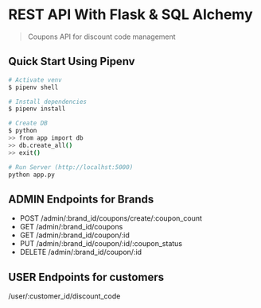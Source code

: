 # REST API With Flask & SQL Alchemy

> Coupons API for discount code management

## Quick Start Using Pipenv

``` bash
# Activate venv
$ pipenv shell

# Install dependencies
$ pipenv install

# Create DB
$ python
>> from app import db
>> db.create_all()
>> exit()

# Run Server (http://localhst:5000)
python app.py
```

## ADMIN Endpoints for Brands

* POST    /admin/:brand_id/coupons/create/:coupon_count
* GET     /admin/:brand_id/coupons
* GET     /admin/:brand_id/coupon/:id
* PUT     /admin/:brand_id/coupon/:id/:coupon_status
* DELETE  /admin/:brand_id/coupon/:id

## USER Endpoints for customers
/user/:customer_id/discount_code
